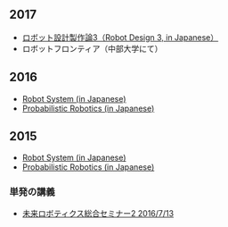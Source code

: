 <h2>2017</h2>
<ul>
 	<li><a href="https://lab.ueda.asia/?page_id=1767">ロボット設計製作論3（Robot Design 3, in Japanese）</a></li>
 	<li>ロボットフロンティア（中部大学にて）</li>
</ul>
<h2>2016</h2>
<ul>
 	<li><a href="https://lab.ueda.asia/?page_id=1152">Robot System (in Japanese)</a></li>
 	<li><a href="https://lab.ueda.asia/?page_id=1233">Probabilistic Robotics (in Japanese)</a></li>
</ul>
<h2>2015</h2>
<ul>
 	<li><a href="https://lab.ueda.asia/?page_id=169">Robot System (in Japanese)</a></li>
 	<li><a href="https://lab.ueda.asia/?page_id=180">Probabilistic Robotics (in Japanese)</a></li>
</ul>
<h3>単発の講義</h3>
<ul>
 	<li><a href="https://lab.ueda.asia/?presenpress=2016%e5%b9%b4%e5%ba%a6-%e6%9c%aa%e6%9d%a5%e3%83%ad%e3%83%9c%e3%83%86%e3%82%a3%e3%82%af%e3%82%b9%e7%b7%8f%e5%90%88%e3%82%bb%e3%83%9f%e3%83%8a%e3%83%bc%ef%bc%92">未来ロボティクス総合セミナー2 2016/7/13</a></li>
</ul>

